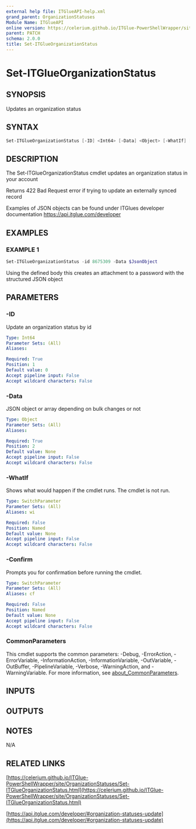 ```yaml
---
external help file: ITGlueAPI-help.xml
grand_parent: OrganizationStatuses
Module Name: ITGlueAPI
online version: https://celerium.github.io/ITGlue-PowerShellWrapper/site/OrganizationStatuses/Set-ITGlueOrganizationStatus.html
parent: PATCH
schema: 2.0.0
title: Set-ITGlueOrganizationStatus
---
```


# Set-ITGlueOrganizationStatus

## SYNOPSIS
Updates an organization status

## SYNTAX

```powershell
Set-ITGlueOrganizationStatus [-ID] <Int64> [-Data] <Object> [-WhatIf] [-Confirm] [<CommonParameters>]
```

## DESCRIPTION
The Set-ITGlueOrganizationStatus cmdlet updates an organization status
in your account

Returns 422 Bad Request error if trying to update an externally synced record

Examples of JSON objects can be found under ITGlues developer documentation
    https://api.itglue.com/developer

## EXAMPLES

### EXAMPLE 1
```powershell
Set-ITGlueOrganizationStatus -id 8675309 -Data $JsonObject
```

Using the defined body this creates an attachment to a password with the structured
JSON object

## PARAMETERS

### -ID
Update an organization status by id

```yaml
Type: Int64
Parameter Sets: (All)
Aliases:

Required: True
Position: 1
Default value: 0
Accept pipeline input: False
Accept wildcard characters: False
```

### -Data
JSON object or array depending on bulk changes or not

```yaml
Type: Object
Parameter Sets: (All)
Aliases:

Required: True
Position: 2
Default value: None
Accept pipeline input: False
Accept wildcard characters: False
```

### -WhatIf
Shows what would happen if the cmdlet runs.
The cmdlet is not run.

```yaml
Type: SwitchParameter
Parameter Sets: (All)
Aliases: wi

Required: False
Position: Named
Default value: None
Accept pipeline input: False
Accept wildcard characters: False
```

### -Confirm
Prompts you for confirmation before running the cmdlet.

```yaml
Type: SwitchParameter
Parameter Sets: (All)
Aliases: cf

Required: False
Position: Named
Default value: None
Accept pipeline input: False
Accept wildcard characters: False
```

### CommonParameters
This cmdlet supports the common parameters: -Debug, -ErrorAction, -ErrorVariable, -InformationAction, -InformationVariable, -OutVariable, -OutBuffer, -PipelineVariable, -Verbose, -WarningAction, and -WarningVariable. For more information, see [about_CommonParameters](http://go.microsoft.com/fwlink/?LinkID=113216).

## INPUTS

## OUTPUTS

## NOTES
N/A

## RELATED LINKS

[https://celerium.github.io/ITGlue-PowerShellWrapper/site/OrganizationStatuses/Set-ITGlueOrganizationStatus.html](https://celerium.github.io/ITGlue-PowerShellWrapper/site/OrganizationStatuses/Set-ITGlueOrganizationStatus.html)

[https://api.itglue.com/developer/#organization-statuses-update](https://api.itglue.com/developer/#organization-statuses-update)

